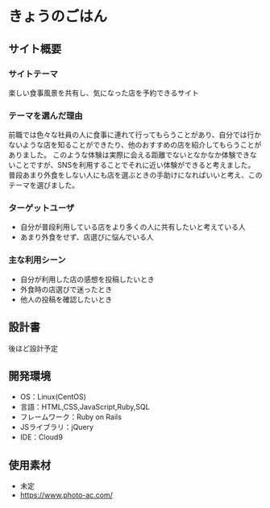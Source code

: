 # きょうのごはん　​
## サイト概要
### サイトテーマ
楽しい食事風景を共有し、気になった店を予約できるサイト
​
### テーマを選んだ理由
前職では色々な社員の人に食事に連れて行ってもらうことがあり、自分では行かないような店を知ることができたり、他のおすすめの店を紹介してもらうことがありました。
このような体験は実際に会える距離でないとなかなか体験できないことですが、SNSを利用することでそれに近い体験ができると考えました。
普段あまり外食をしない人にも店を選ぶときの手助けになればいいと考え、このテーマを選びました。
​
### ターゲットユーザ
- 自分が普段利用している店をより多くの人に共有したいと考えている人
- あまり外食をせず、店選びに悩んでいる人
​
### 主な利用シーン
- 自分が利用した店の感想を投稿したいとき
- 外食時の店選びで迷ったとき
- 他人の投稿を確認したいとき
​
## 設計書
後ほど設計予定
​
## 開発環境
- OS：Linux(CentOS)
- 言語：HTML,CSS,JavaScript,Ruby,SQL
- フレームワーク：Ruby on Rails
- JSライブラリ：jQuery
- IDE：Cloud9
​
## 使用素材
- 未定
- https://www.photo-ac.com/